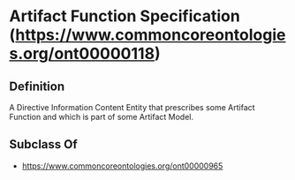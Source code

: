 # Artifact Function Specification (https://www.commoncoreontologies.org/ont00000118)

## Definition
A Directive Information Content Entity that prescribes some Artifact Function and which is part of some Artifact Model.

## Subclass Of
- https://www.commoncoreontologies.org/ont00000965


